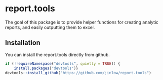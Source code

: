 
<!-- README.md is generated from README.Rmd. Please edit that file -->
report.tools
============

The goal of this package is to provide helper functions for creating analytic reports, and easily outputting them to excel.

Installation
------------

You can install the report.tools directly from github.

``` r
if (!requireNamespace("devtools", quietly = TRUE)) {
    install.packages("devtools")}
devtools::install_github("https://github.com/jinlow/report.tools")
```
